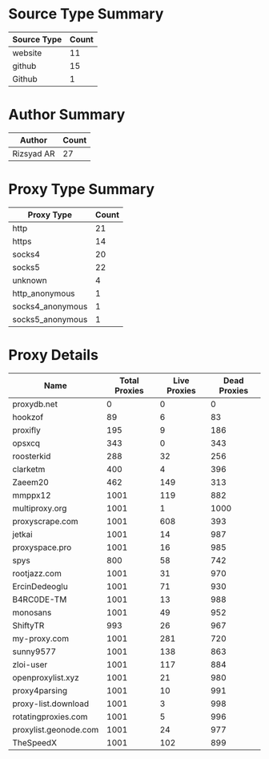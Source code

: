 # Source Type Summary

| Source Type | Count |
|-------------|-------|
| website | 11 |
| github | 15 |
| Github | 1 |


# Author Summary

| Author | Count |
|--------|-------|
| Rizsyad AR | 27 |


# Proxy Type Summary

| Proxy Type | Count |
|------------|-------|
| http | 21 |
| https | 14 |
| socks4 | 20 |
| socks5 | 22 |
| unknown | 4 |
| http_anonymous | 1 |
| socks4_anonymous | 1 |
| socks5_anonymous | 1 |


# Proxy Details

| Name | Total Proxies | Live Proxies | Dead Proxies |
|------|---------------|--------------|---------------|
| proxydb.net | 0 | 0 | 0 |
| hookzof | 89 | 6 | 83 |
| proxifly | 195 | 9 | 186 |
| opsxcq | 343 | 0 | 343 |
| roosterkid | 288 | 32 | 256 |
| clarketm | 400 | 4 | 396 |
| Zaeem20 | 462 | 149 | 313 |
| mmppx12 | 1001 | 119 | 882 |
| multiproxy.org | 1001 | 1 | 1000 |
| proxyscrape.com | 1001 | 608 | 393 |
| jetkai | 1001 | 14 | 987 |
| proxyspace.pro | 1001 | 16 | 985 |
| spys | 800 | 58 | 742 |
| rootjazz.com | 1001 | 31 | 970 |
| ErcinDedeoglu | 1001 | 71 | 930 |
| B4RC0DE-TM | 1001 | 13 | 988 |
| monosans | 1001 | 49 | 952 |
| ShiftyTR | 993 | 26 | 967 |
| my-proxy.com | 1001 | 281 | 720 |
| sunny9577 | 1001 | 138 | 863 |
| zloi-user | 1001 | 117 | 884 |
| openproxylist.xyz | 1001 | 21 | 980 |
| proxy4parsing | 1001 | 10 | 991 |
| proxy-list.download | 1001 | 3 | 998 |
| rotatingproxies.com | 1001 | 5 | 996 |
| proxylist.geonode.com | 1001 | 24 | 977 |
| TheSpeedX | 1001 | 102 | 899 |

